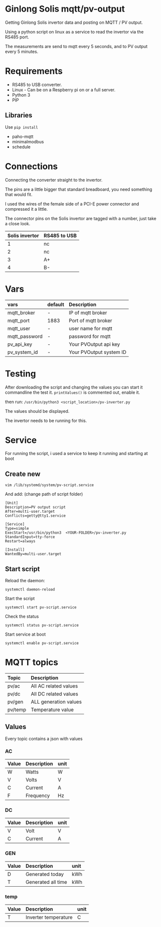 # Ginlong Solis mqtt/pv-output
Getting Ginlong Solis invertor data and posting on MQTT / PV output.

Using a python script on linux as a service to read the invertor via the RS485 port.

The measurements are send to mqtt every 5 seconds, and to PV output every 5 minutes.

# Requirements
- RS485 to USB converter.
- Linux - Can be on a Respberry pi on or a full server.
- Python 3
- PIP

## Libraries
Use `pip install`
- paho-mqtt
- minimalmodbus
- schedule

# Connections
Connecting the converter straight to the invertor.

The pins are a little bigger that standard breadboard, you need something that would fit.

I used the wires of the female side of a PCI-E power connector and compressed it a little.

The connector pins on the Solis invertor are tagged with a number, just take a close look. 

| Solis invertor | RS485 to USB |
|:---- |:----|
|1|nc|
|2|nc|
|3|A+|
|4|B-|

# Vars

| vars | default | Description |
|:---- |:----|:----|
| mqtt_broker | - |  IP of mqtt broker |
| mqtt_port | 1883 | Port of mqtt broker |
| mqtt_user | - | user name for mqtt |
| mqtt_password | - | password for mqtt |
| pv_api_key | - | Your PVOutput api key |
| pv_system_id | -  | Your PVOutput system ID |


# Testing

After downloading the script and changing the values you can start it commandline the test it.
`printValues()` is commented out, enable it.

then run: `/usr/bin/python3 <script_location>/pv-inverter.py`

The values should be displayed.

The invertor needs to be running for this.


# Service
For running the script, i used a service to keep it running and starting at boot

## Create new 
`vim /lib/systemd/system/pv-script.service`

And add: (change path of script folder)

```
[Unit]
Description=PV output script
After=multi-user.target
Conflicts=getty@tty1.service

[Service]
Type=simple
ExecStart=/usr/bin/python3  <YOUR-FOLDER>/pv-inverter.py
StandardInput=tty-force
Restart=always

[Install]
WantedBy=multi-user.target
```

## Start script

Reload the daemon:

`systemctl daemon-reload`

Start the script

`systemctl start pv-script.service`

Check the status

`systemctl status pv-script.service`

Start service at boot

`systemctl enable pv-script.service`


# MQTT topics

| Topic | Description |
|:---- |:----|
| pv/ac | All AC related values |
| pv/dc | All DC related values  |
| pv/gen | ALL generation values  |
| pv/temp | Temperature value |

## Values

Every topic contains a json with values

### AC
| Value | Description | unit |
|:---- |:----|:----|
| W | Watts | W |
| V | Volts | V |
| C | Current | A |
| F | Frequency |  Hz |

### DC
| Value | Description | unit |
|:---- |:----|:----|
| V | Volt | V |
| C | Current | A |

### GEN
| Value | Description | unit |
|:---- |:----|:----|
| D | Generated today | kWh |
| T | Generated all time | kWh |

### temp
| Value | Description | unit |
|:---- |:----|:----|
| T | Inverter temperature |  C |
